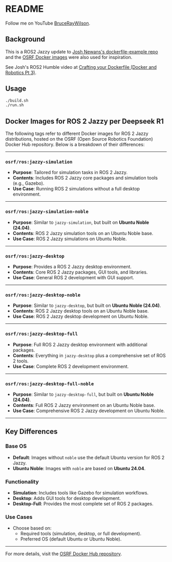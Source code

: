 # README

Follow me on YouTube [BruceRayWilson](https://www.youtube.com/channel/UCYkXxe6CGAHwopdYC8l5A1Q).

## Background

This is a ROS2 Jazzy update to [Josh Newans's dockerfile-example repo](https://github.com/joshnewans/dockerfile_example) and the [OSRF Docker images](https://github.com/osrf/docker_images) were also used for inspiration.

See Josh's ROS2 Humble video at [Crafting your Dockerfile (Docker and Robotics Pt 3)](https://www.youtube.com/watch?v=RbP5cARP-SM).

## Usage

```bash
./build.sh
./run.sh
```

## Docker Images for ROS 2 Jazzy per Deepseek R1

The following tags refer to different Docker images for ROS 2 Jazzy distributions, hosted on the OSRF (Open Source Robotics Foundation) Docker Hub repository. Below is a breakdown of their differences:

---

### `osrf/ros:jazzy-simulation`

- **Purpose**: Tailored for simulation tasks in ROS 2 Jazzy.
- **Contents**: Includes ROS 2 Jazzy core packages and simulation tools (e.g., Gazebo).
- **Use Case**: Running ROS 2 simulations without a full desktop environment.

---

### `osrf/ros:jazzy-simulation-noble`

- **Purpose**: Similar to `jazzy-simulation`, but built on **Ubuntu Noble (24.04)**.
- **Contents**: ROS 2 Jazzy simulation tools on an Ubuntu Noble base.
- **Use Case**: ROS 2 Jazzy simulations on Ubuntu Noble.

---

### `osrf/ros:jazzy-desktop`

- **Purpose**: Provides a ROS 2 Jazzy desktop environment.
- **Contents**: Core ROS 2 Jazzy packages, GUI tools, and libraries.
- **Use Case**: General ROS 2 development with GUI support.

---

### `osrf/ros:jazzy-desktop-noble`

- **Purpose**: Similar to `jazzy-desktop`, but built on **Ubuntu Noble (24.04)**.
- **Contents**: ROS 2 Jazzy desktop tools on an Ubuntu Noble base.
- **Use Case**: ROS 2 Jazzy desktop development on Ubuntu Noble.

---

### `osrf/ros:jazzy-desktop-full`

- **Purpose**: Full ROS 2 Jazzy desktop environment with additional packages.
- **Contents**: Everything in `jazzy-desktop` plus a comprehensive set of ROS 2 tools.
- **Use Case**: Complete ROS 2 development environment.

---

### `osrf/ros:jazzy-desktop-full-noble`

- **Purpose**: Similar to `jazzy-desktop-full`, but built on **Ubuntu Noble (24.04)**.
- **Contents**: Full ROS 2 Jazzy environment on an Ubuntu Noble base.
- **Use Case**: Comprehensive ROS 2 Jazzy development on Ubuntu Noble.

---

## Key Differences

### Base OS

- **Default**: Images without `noble` use the default Ubuntu version for ROS 2 Jazzy.
- **Ubuntu Noble**: Images with `noble` are based on **Ubuntu 24.04**.

### Functionality

- **Simulation**: Includes tools like Gazebo for simulation workflows.
- **Desktop**: Adds GUI tools for desktop development.
- **Desktop-Full**: Provides the most complete set of ROS 2 packages.

### Use Cases

- Choose based on:
  - Required tools (simulation, desktop, or full development).
  - Preferred OS (default Ubuntu or Ubuntu Noble).

---

For more details, visit the [OSRF Docker Hub repository](https://hub.docker.com/r/osrf/ros/tags).
